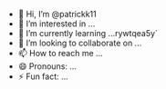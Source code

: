 - 👋 Hi, I’m @patrickk11
- 👀 I’m interested in ...
- 🌱 I’m currently learning ...rywtqea5y`
- 💞️ I’m looking to collaborate on ...
- 📫 How to reach me ...
- 😄 Pronouns: ...
- ⚡ Fun fact: ...

<!---
patrickk11/patrickk11 is a ✨ special ✨ repository because its `README.md` (this file) appears on your GitHub profile.
You can click the Preview link to take a look at your changes.
--->
